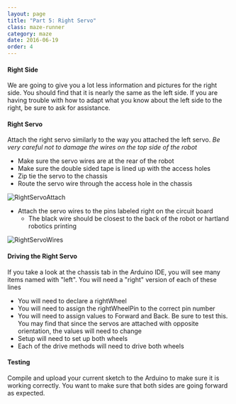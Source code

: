 ```yaml
---
layout: page
title: "Part 5: Right Servo"
class: maze-runner
category: maze
date: 2016-06-19
order: 4
---
```


#### Right Side

We are going to give you a lot less information and pictures for the right side. You should find that it is nearly the same as the left side. If you are having trouble with how to adapt what you know about the left side to the right, be sure to ask for assistance.

#### Right Servo

Attach the right servo similarly to the way you attached the left servo. *Be very careful not to damage the wires on the top side of the robot*
* Make sure the servo wires are at the rear of the robot
* Make sure the double sided tape is lined up with the access holes
* Zip tie the servo to the chassis
* Route the servo wire through the access hole in the chassis

![RightServoAttach]({{site.baseurl}}/assets/mazerunner/rightservo_attach.jpg)

* Attach the servo wires to the pins labeled right on the circuit board
    * The black wire should be closest to the back of the robot or hartland robotics printing
    
![RightServoWires]({{site.baseurl}}/assets/mazerunner/rightservo_wires.jpg)

#### Driving the Right Servo

If you take a look at the chassis tab in the Arduino IDE, you will see many items named with "left". You will need a "right" version of each of these lines

* You will need to declare a rightWheel
* You will need to assign the rightWheelPin to the correct pin number
* You will need to assign values to Forward and Back. Be sure to test this. You may find that since the servos are attached with opposite orientation, the values will need to change
* Setup will need to set up both wheels
* Each of the drive methods will need to drive both wheels

#### Testing

Compile and upload your current sketch to the Arduino to make sure it is working correctly. You want to make sure that both sides are going forward as expected.
